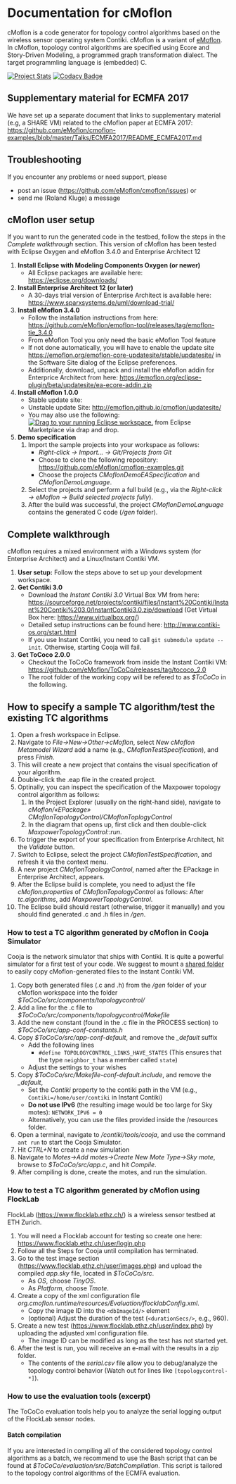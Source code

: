 # Documentation for cMoflon
cMoflon is a code generator for topology control algorithms based on the wireless sensor operating system Contiki.
cMoflon is a variant of [eMoflon](https://emoflon.github.io).
In cMoflon, topology control algorithms are specified using Ecore and Story-Driven Modeling, a programmed graph transformation dialect.
The target programmling language is (embedded) C.

[![Project Stats](https://www.openhub.net/p/cmoflon/widgets/project_thin_badge.gif)](https://www.openhub.net/p/cmoflon)
[![Codacy Badge](https://api.codacy.com/project/badge/Grade/59c4befefa994cea973be2faba81c01f)](https://www.codacy.com/app/RolandKluge/cmoflon?utm_source=github.com&amp;utm_medium=referral&amp;utm_content=eMoflon/cmoflon&amp;utm_campaign=Badge_Grade)

## Supplementary material for ECMFA 2017
We have set up a separate document that links to supplementary material (e.g, a SHARE VM) related to the cMoflon paper at ECMFA 2017:
https://github.com/eMoflon/cmoflon-examples/blob/master/Talks/ECMFA2017/README_ECMFA2017.md

## Troubleshooting
If you encounter any problems or need support, please 
* post an issue (https://github.com/eMoflon/cmoflon/issues) or
* send me (Roland Kluge) a message

## cMoflon user setup
If you want to run the generated code in the testbed, follow the steps in the *Complete walkthrough* section.
This version of cMoflon has been tested with Eclipse Oxygen and eMoflon 3.4.0 and Enterprise Architect 12

1. **Install Eclipse with Modeling Components Oxygen (or newer)**
   * All Eclipse packages are available here: https://eclipse.org/downloads/
1. **Install Enterprise Architect 12 (or later)**
   * A 30-days trial version of Enterprise Architect is available here: https://www.sparxsystems.de/uml/download-trial/
1. **Install eMoflon 3.4.0**
   * Follow the installation instructions from here:  https://github.com/eMoflon/emoflon-tool/releases/tag/emoflon-tie_3.4.0
   * From eMoflon Tool you only need the basic eMoflon Tool feature
   * If not done automatically, you will have to enable the update site https://emoflon.org/emoflon-core-updatesite/stable/updatesite/ in the Software Site dialog of the Eclipse preferences.
   * Additionally, download, unpack and install the eMoflon addin for Enterprice Architect from here: https://emoflon.org/eclipse-plugin/beta/updatesite/ea-ecore-addin.zip
1. **Install cMoflon 1.0.0**
   * Stable update site:
   * Unstable update Site: http://emoflon.github.io/cmoflon/updatesite/
   * You may also use the following: <a href="http://marketplace.eclipse.org/marketplace-client-intro?mpc_install=3266408" class="drag" title="Drag to your running Eclipse workspace."><img class="img-responsive" src="https://marketplace.eclipse.org/sites/all/themes/solstice/public/images/marketplace/btn-install.png" alt="Drag to your running Eclipse workspace." /></a> from Eclipse Marketplace via drap and drop.
1. **Demo specification**
   1. Import the sample projects into your workspace as follows: 
       * *Right-click &rarr; Import... &rarr; Git/Projects from Git*
       * Choose to clone the following repository: https://github.com/eMoflon/cmoflon-examples.git
       * Choose the projects *CMoflonDemoEASpecification* and *CMoflonDemoLanguage*.
   1. Select the projects and perform a full build (e.g., via the *Right-click &rarr; eMoflon &rarr; Build selected projects fully*).
   1. After the build was successful, the project *CMoflonDemoLanguage* contains the generated C code (*/gen* folder).

## Complete walkthrough
cMoflon requires a mixed environment with a Windows system (for Enterprise Architect) and a Linux/Instant Contiki VM.

1. **User setup:** Follow the steps above to set up your development workspace.
1. **Get Contiki 3.0**
   * Download the *Instant Contiki 3.0* Virtual Box VM from here: https://sourceforge.net/projects/contiki/files/Instant%20Contiki/Instant%20Contiki%203.0/InstantContiki3.0.zip/download (Get Virtual Box here: https://www.virtualbox.org/)
   * Detailed setup instructions can be found here: http://www.contiki-os.org/start.html
   * If you use Instant Contiki, you need to call ```git submodule update --init```. 
     Otherwise, starting Cooja will fail.
1. **Get ToCoco 2.0.0**
   * Checkout the ToCoCo framework from inside the Instant Contiki VM: https://github.com/eMoflon/ToCoCo/releases/tag/tococo_2.0
   * The root folder of the working copy will be refered to as *$ToCoCo* in the following.
 
## How to specify a sample TC algorithm/test the existing TC algorithms
1. Open a fresh workspace in Eclipse.
1. Navigate to *File->New->Other->cMoflon*, select *New cMoflon Metamodel Wizard* add a name (e.g., *CMoflonTestSpecification*), and press *Finish*.
1. This will create a new project that contains the visual specification of your algorithm.
1. Double-click the .eap file in the created project.
1. Optinally, you can inspect the specification of the Maxpower topology control algorithm as follows:
    1. In the Project Explorer (usually on the right-hand side), navigate to *cMoflon/«EPackage» CMoflonTopologyControl/CMoflonToplogyControl*
    1. In the diagram that opens up, first click and then double-click *MaxpowerTopologyControl::run*.
1. To trigger the export of your specification from Enterprise Architect, hit the *Validate* button.
1. Switch to Eclipse, select the project *CMoflonTestSpecification*, and refresh it via the context menu.
1. A new project *CMoflonTopologyControl*, named after the EPackage in Enterprise Architect, appears.
1. After the Eclipse build is complete, you need to adjust the file *cMoflon.properties* of *CMoflonTopologyControl* as follows: After *tc.algorithms*, add *MaxpowerTopologyControl*.
1. The Eclipse build should restart (otherwise, trigger it manually) and you should find generated .c and .h files in */gen*.

### How to test a TC algorithm generated by cMoflon in Cooja Simulator
Cooja is the network simulator that ships with Contiki.
It is quite a powerful simulator for a first test of your code.
We suggest to mount a [shared folder](https://help.ubuntu.com/community/VirtualBox/SharedFolders) to easily copy cMoflon-generated files to the Instant Contiki VM.

1. Copy both generated files (.c and .h) from the */gen* folder of your cMoflon workspace into the folder *$ToCoCo/src/components/topologycontrol/*
1. Add a line for the .c file to *$ToCoCo/src/components/topologycontrol/Makefile*
1. Add the new constant (found in the .c file in the PROCESS section) to *$ToCoCo/src/app-conf-constants.h*
1. Copy *$ToCoCo/src/app-conf-default*, and remove the *_default* suffix
   * Add the following lines
      * ```#define TOPOLOGYCONTROL_LINKS_HAVE_STATES``` (This ensures that the type ```neighbor_t``` has a member called ```state```)
   * Adjust the settings to your wishes
1. Copy *$ToCoCo/src/Makefile-conf-default.include*, and remove the *_default*, 
   * Set the *Contiki* property to the contiki path in the VM (e.g., ```Contiki=/home/user/contiki``` in Instant Contiki)
   * **Do not use IPv6** (the resulting image would be too large for Sky motes): ```NETWORK_IPV6 = 0```
   * Alternatively, you can use the files provided inside the /resources folder.
1. Open a terminal, navigate to */contiki/tools/cooja*, and use the command ```ant run``` to start the Cooja Simulator.
1. Hit *CTRL+N* to create a new simulation
1. Navigate to *Motes->Add motes->Create New Mote Type->Sky mote*, browse to *$ToCoCo/src/app.c*, and hit *Compile*.
1. After compiling is done, create the motes, and run the simulation.


### How to test a TC algorithm generated by cMoflon using FlockLab
FlockLab (https://www.flocklab.ethz.ch/) is a wireless sensor testbed at ETH Zurich.

1. You will need a Flocklab account for testing so create one here: https://www.flocklab.ethz.ch/user/login.php
1. Follow all the Steps for Cooja until compilation has terminated.
1. Go to the test image section (https://www.flocklab.ethz.ch/user/images.php) and upload the compiled *app.sky* file, located in *$ToCoCo/src*.
   * As *OS*, choose *TinyOS*.
   * As *Platform*, choose *Tmote*.
1. Create a copy of the xml configuration file *org.cmoflon.runtime/resources/Evaluation/flocklabConfig.xml*.
   * Copy the image ID into the ```<dbImageId/>``` element
   * (optional) Adjust the duration of the test (```<durationSecs/>```, e.g., 960).
1. Create a new test (https://www.flocklab.ethz.ch/user/index.php) by uploading the adjusted xml configuration file.
   * The image ID can be modified as long as the test has not started yet.
1. After the test is run, you will receive an e-mail with the results in a zip folder.
   * The contents of the *serial.csv* file allow you to debug/analyze the topology control behavior (Watch out for lines like ```[topologycontrol-*]```).

   
### How to use the evaluation tools (excerpt)
The ToCoCo evaluation tools help you to analyze the serial logging output of the FlockLab sensor nodes.


#### Batch compilation
If you are interested in compiling all of the considered topology control algorithms as a batch, we recommend to use the Bash script that can be found at *$ToCoCo/evaluation/src/BatchCompilation*.
This script is tailored to the topology control algorithms of the ECMFA evaluation.

